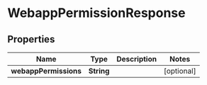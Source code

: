 

# WebappPermissionResponse


## Properties

| Name | Type | Description | Notes |
|------------ | ------------- | ------------- | -------------|
|**webappPermissions** | **String** |  |  [optional] |



